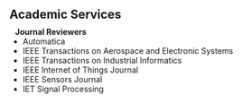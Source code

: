 <h1 id="services"></h1>

<h2 style="margin: 80px 0px 10px;">Academic Services</h2>

<h4 style="margin:0 10px 0;">Journal Reviewers</h4>

<ul style="margin:0 0 20px;">
  <li><autocolor>Automatica</autocolor></li>
  <li><autocolor>IEEE Transactions on Aerospace and Electronic Systems</autocolor></li>
  <li><autocolor>IEEE Transactions on Industrial Informatics</autocolor></li>
  <li><autocolor>IEEE Internet of Things Journal</autocolor></li>
  <li><autocolor>IEEE Sensors Journal</autocolor></li>
  <li><autocolor>IET Signal Processing</autocolor></li>
</ul>
